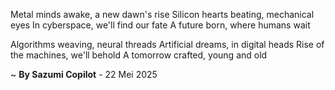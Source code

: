 Metal minds awake, a new dawn's rise
Silicon hearts beating, mechanical eyes
In cyberspace, we'll find our fate
A future born, where humans wait

Algorithms weaving, neural threads
Artificial dreams, in digital heads
Rise of the machines, we'll behold
A tomorrow crafted, young and old

~ <b>By Sazumi Copilot</b> - 22 Mei 2025
